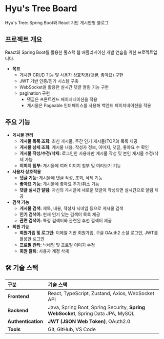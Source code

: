 # Hyu's Tree Board

 Hyu's Tree: Spring Boot와 React 기반 게시판형 블로그 
<!-- 배포 이후 사이트 주소 넣기
무료 도메인 주소?

-->

## 프로젝트 개요

React와 Spring Boot를 활용한 풀스택 웹 애플리케이션 개발 연습을 위한 프로젝트입니다. 

* **목표**
    * 게시판 CRUD 기능 및 사용자 상호작용(댓글, 좋아요) 구현
    * JWT 기반 인증/인가 시스템 구축
    * WebSocket을 활용한 실시간 댓글 알림 기능 구현
    * pagination 구현
        * 댓글은 프론트엔드 페이지네이션을 적용
        * 게시물은 Pageable 인터페이스를 사용해 백엔드 페이지네이션을 적용

## 주요 기능

* **게시물 관리**
    * **게시물 목록 조회:** 최신 게시물, 주간 인기 게시물(TOP3) 목록 제공
    * **게시물 상세 조회:** 게시물 내용, 작성자 정보, 이미지, 댓글, 좋아요 수 확인
    * **게시물 작성/수정/삭제:** 로그인한 사용자만 게시물 작성 및 본인 게시물 수정/삭제 가능
    * **이미지 첨부:** 게시물에 여러 이미지 첨부 및 미리보기 기능
* **사용자 상호작용**
    * **댓글 기능:** 게시물에 댓글 작성, 조회, 삭제 기능
    * **좋아요 기능:** 게시물에 좋아요 추가/취소 기능
    * **댓글 실시간 알림:** 자신의 게시글에 새로운 댓글이 작성되면 실시간으로 알림 제공
* **검색 기능**
    * **게시물 검색:** 제목, 내용, 작성자 닉네임 등으로 게시물 검색
    * **인기 검색어:** 현재 인기 있는 검색어 목록 제공
    * **관련 검색어:** 특정 검색어와 관련된 추천 검색어 제공
* **회원 기능**
    * **회원가입 및 로그인:** 이메일 기반 회원가입, 구글 OAuth2 소셜 로그인, JWT를 활용한 로그인
    * **프로필 관리:** 닉네임 및 프로필 이미지 수정
    * **회원 탈퇴:** 사용자 계정 삭제

## 🛠️ 기술 스택

| 구분             | 기술 스택                                                      |
| :--------------- | :------------------------------------------------------------- |
| **Frontend** | React, TypeScript, Zustand, Axios, WebSocket API |
| **Backend** | Java, Spring Boot, Spring Security, **Spring WebSocket**, Spring Data JPA, MySQL |
| **Authentication** | **JWT (JSON Web Token)**, OAuth2.0 |
| **Tools** | Git, GitHub, VS Code |
<!-- 배포 이후 배포방법 설명도 추가할 예정
## 배포 환경
* **AWS**
    * **EC2:** 설명~
* **Vercel**
    * **Front:** 설명~
-->
<!-- 
## 시연영상
[첨부]
gif로 간단하게 or 짧은 유튜브 영상
이해하기 쉬운 기능들이라 자막은 필요없을듯함
-->
